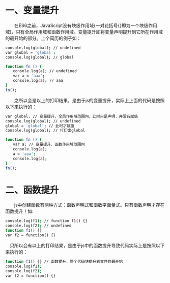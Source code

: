 # 一、变量提升

　　在ES6之前，JavaScript没有块级作用域(一对花括号{}即为一个块级作用域)，只有全局作用域和函数作用域。变量提升即将变量声明提升到它所在作用域的最开始的部分。上个简历的例子如：
```bash
console.log(global); // undefined
var global = 'global';
console.log(global); // global

function fn () {
　　console.log(a); // undefined
　　var a = 'aaa';
　　console.log(a); // aaa
}
fn();
```

　　之所以会是以上的打印结果，是由于js的变量提升，实际上上面的代码是按照以下来执行的：
```bash
var global; // 变量提升，全局作用域范围内，此时只是声明，并没有赋值
console.log(global); // undefined
global = 'global'; // 此时才赋值
console.log(global); // 打印出global

function fn () {
　　var a; // 变量提升，函数作用域范围内
　　console.log(a);
　　a = 'aaa';
　　console.log(a);
}
fn();
```

# 二、函数提升

　　js中创建函数有两种方式：函数声明式和函数字面量式。只有函数声明才存在函数提升！如:
```bash
console.log(f1); // function f1() {}
console.log(f2); // undefined
function f1() {}
var f2 = function() {}
```

　只所以会有以上的打印结果，是由于js中的函数提升导致代码实际上是按照以下来执行的：
 
```bash
function f1() {} // 函数提升，整个代码块提升到文件的最开始　　　　
console.log(f1);
console.log(f2);
var f2 = function() {}
```
